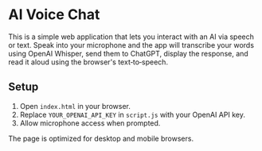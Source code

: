 # AI Voice Chat

This is a simple web application that lets you interact with an AI via speech or text. Speak into your microphone and the app will transcribe your words using OpenAI Whisper, send them to ChatGPT, display the response, and read it aloud using the browser's text‑to‑speech.

## Setup

1. Open `index.html` in your browser.
2. Replace `YOUR_OPENAI_API_KEY` in `script.js` with your OpenAI API key.
3. Allow microphone access when prompted.

The page is optimized for desktop and mobile browsers.
